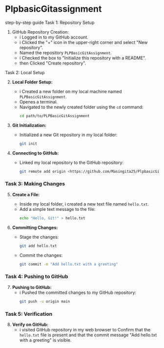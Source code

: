 # PlpbasicGitassignment

step-by-step guide 
Task 1: Repository Setup
1. GitHub Repository Creation:
    - i Logged in to my GitHub account.
    - i Clicked the "+" icon in the upper-right corner and select "New repository".
    - Named the repository `PLPBasicGitAssignment`.
    - i  Checked the box to "Initialize this repository with a README".
    - then Clicked "Create repository".

Task 2: Local Setup

2. **Local Folder Setup:**
    -  i Created a new folder on my local machine named `PLPBasicGitAssignment`.
    - Openes a terminal.
    - Navigated to the newly created folder using the `cd` command:
      ```bash
      cd path/to/PLPBasicGitAssignment
      ```

3. **Git Initialization:**
    - Initialized a new Git repository in my local folder:
      ```bash
      git init
      ```

4. **Connecting to GitHub:**
    - Linked my local repository to the GitHub repository:
      ```bash
      git remote add origin <https://github.com/Masingita25/PlpbasicGitassignment.git>
      ```
     

### Task 3: Making Changes

5. **Create a File:**
    - Inside my local folder, i created a new text file named `hello.txt`.
    - Add a simple text message to the file:
      ```bash
      echo "Hello, Git!" > hello.txt
      ```

6. **Committing Changes:**
    - Stage the changes:
      ```bash
      git add hello.txt
      ```
    - Commit the changes:
      ```bash
      git commit -m "Add hello.txt with a greeting"
      ```

### Task 4: Pushing to GitHub

7. **Pushing to GitHub:**
    - i Pushed the committed changes to my GitHub repository:
      ```bash
      git push -u origin main
      ```

### Task 5: Verification

8. **Verify on GitHub:**
    - i visited GitHub repository in my web browser to  Confirm that the `hello.txt` file is present and that the commit message "Add hello.txt with a greeting" is visible.
